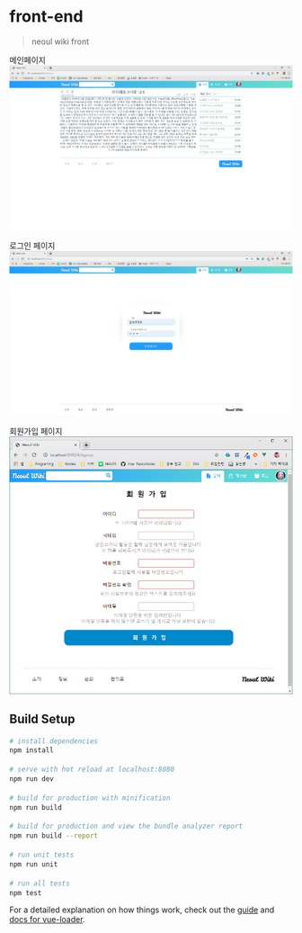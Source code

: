 # front-end

> neoul wiki front


메인페이지
![메인 페이지](./readmeImage/03.png)

로그인 페이지
![로그인 페이지](./readmeImage/04.png)

회원가입 페이지
![회원가입 페이지](./readmeImage/05.png)

## Build Setup

``` bash
# install dependencies
npm install

# serve with hot reload at localhost:8080
npm run dev

# build for production with minification
npm run build

# build for production and view the bundle analyzer report
npm run build --report

# run unit tests
npm run unit

# run all tests
npm test
```

For a detailed explanation on how things work, check out the [guide](http://vuejs-templates.github.io/webpack/) and [docs for vue-loader](http://vuejs.github.io/vue-loader).
